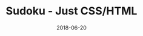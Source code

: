 ---
title: 'Sudoku - Just CSS/HTML'
description: 'Complete a sudoku puzzle without Javascript or server-side interaction.'
gametype: 'hard'
gameid: 85
date: 2018-06-20
tags: []
draft: false
type: 'games'
num19: [{'idx':1,'arr1':[1,2,3,4,5,6,7,8,9],'arr2':[1,2,3,4,5,6,7,8,9]},{'idx':2,'arr1':[1,2,3,4,5,6,7,8,9],'arr2':[1,2,3,4,5,6,7,8,9]},{'idx':3,'arr1':[1,2,3,4,5,6,7,8,9],'arr2':[1,2,3,4,5,6,7,8,9]},{'idx':4,'arr1':[1,2,3,4,5,6,7,8,9],'arr2':[1,2,3,4,5,6,7,8,9]},{'idx':5,'arr1':[1,2,3,4,5,6,7,8,9],'arr2':[1,2,3,4,5,6,7,8,9]},{'idx':6,'arr1':[1,2,3,4,5,6,7,8,9],'arr2':[1,2,3,4,5,6,7,8,9]},{'idx':7,'arr1':[1,2,3,4,5,6,7,8,9],'arr2':[1,2,3,4,5,6,7,8,9]},{'idx':8,'arr1':[1,2,3,4,5,6,7,8,9],'arr2':[1,2,3,4,5,6,7,8,9]},{'idx':9,'arr1':[1,2,3,4,5,6,7,8,9],'arr2':[1,2,3,4,5,6,7,8,9]}]
puzzle: [[0, 0, 5, 6, 0, 2, 0, 3, 0], [4, 2, 0, 5, 0, 0, 0, 6, 0], [0, 0, 7, 0, 0, 0, 9, 0, 5], [5, 0, 0, 0, 0, 4, 2, 0, 3], [0, 0, 0, 0, 0, 8, 0, 0, 0], [3, 0, 0, 0, 0, 5, 4, 0, 9], [0, 0, 4, 0, 0, 0, 7, 0, 2], [7, 9, 0, 3, 0, 0, 0, 4, 0], [0, 0, 1, 4, 0, 7, 0, 9, 0]]
layout: 'sudokucssstatic'
---